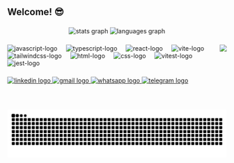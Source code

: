 <h2 align="left">Welcome! 😎</h2>

###

<div align="center">
  <img src="https://github-readme-stats.vercel.app/api?username=regimif&hide_title=false&hide_rank=false&show_icons=true&include_all_commits=false&count_private=true&disable_animations=false&theme=tokyonight&locale=en&hide_border=true&custom_title=Registats" height="150" alt="stats graph"  />
  <img src="https://github-readme-stats.vercel.app/api/top-langs?username=regimif&locale=en&hide_title=true&layout=compact&card_width=320&langs_count=6&theme=tokyonight&hide_border=true&custom_title=Regilanguages" height="150" alt="languages graph"  />
</div>

###

<img align="right" height="150" src="https://i.imgflip.com/9nap8c.gif"  />

###

<div align="left">
  <img src="https://cdn.jsdelivr.net/gh/devicons/devicon/icons/javascript/javascript-original.svg" height="30" alt="javascript-logo"  />
  <img width="12" />
  <img src="https://cdn.jsdelivr.net/gh/devicons/devicon/icons/typescript/typescript-original.svg" height="30" alt="typescript-logo"  />
  <img width="12" />
  <img src="https://cdn.jsdelivr.net/gh/devicons/devicon/icons/react/react-original.svg" height="30" alt="react-logo"  />
  <img width="12" />
  <img src="https://cdn.jsdelivr.net/gh/devicons/devicon/icons/vitejs/vitejs-original.svg" height="30" alt="vite-logo"  />
  <img width="12" />
  <img src="https://skillicons.dev/icons?i=tailwind" height="30" alt="tailwindcss-logo"  />
  <img width="12" />
  <img src="https://cdn.jsdelivr.net/gh/devicons/devicon/icons/html5/html5-original.svg" height="30" alt="html-logo"  />
  <img width="12" />
  <img src="https://cdn.jsdelivr.net/gh/devicons/devicon/icons/css3/css3-original.svg" height="30" alt="css-logo"  />
  <img width="12" />
  <img src="https://cdn.jsdelivr.net/gh/devicons/devicon/icons/vitest/vitest-original.svg" height="30" alt="vitest-logo"  />
  <img width="12" />
  <img src="https://cdn.jsdelivr.net/gh/devicons/devicon/icons/jest/jest-plain.svg" height="30" alt="jest-logo"  />
  <img width="12" />

</div>

###

<div align="left">
  <a href="https://www.linkedin.com/in/reginaldoisidoro/" target="_blank">
    <img src="https://img.shields.io/static/v1?message=LinkedIn&logo=linkedin&label=&color=0077B5&logoColor=white&labelColor=&style=for-the-badge" height="35" alt="linkedin logo"  />
  </a>
  <a href="mailto:reginaldoisidoro21@gmail.com" target="_blank">
    <img src="https://img.shields.io/static/v1?message=Gmail&logo=gmail&label=&color=D14836&logoColor=white&labelColor=&style=for-the-badge" height="35" alt="gmail logo"  />
  </a>
  <a href="http://wa.me/5535991703710" target="_blank">
    <img src="https://img.shields.io/static/v1?message=Whatsapp&logo=whatsapp&label=&color=25D366&logoColor=white&labelColor=&style=for-the-badge" height="35" alt="whatsapp logo"  />
  </a>
  <a href="https://t.me/ReginaldoIsidoro" target="_blank">
    <img src="https://img.shields.io/static/v1?message=Telegram&logo=telegram&label=&color=2CA5E0&logoColor=white&labelColor=&style=for-the-badge" height="35" alt="telegram logo"  />
  </a>
</div>

###

<br clear="both">

<img src="https://raw.githubusercontent.com/regimif/regimif/output/snake.svg" alt="Snake animation" />

###
